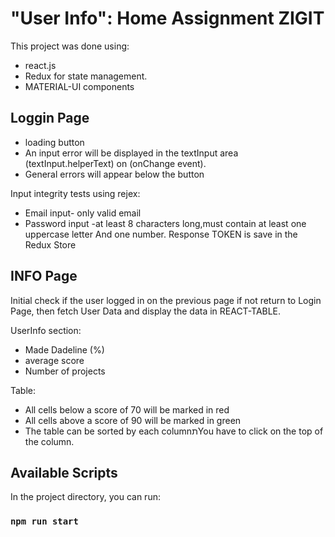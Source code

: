 # "User Info": Home Assignment ZIGIT

This project was done using:
* react.js
* Redux for state management.
* MATERIAL-UI components

## Loggin Page

* loading button
* An input error will be displayed in the textInput area (textInput.helperText) on (onChange event).
* General errors will appear below the button

Input integrity tests using rejex:
* Email input- only valid email
* Password input -at least 8 characters long,must contain at least one uppercase letter And one number.
Response TOKEN is save in the Redux Store

## INFO Page

Initial check if the user logged in on the previous page
if not return to Login Page,
then fetch User Data and display the data in REACT-TABLE.

UserInfo section:
* Made Dadeline (%)
* average score
* Number of projects

Table:
* All cells below a score of 70 will be marked in red
* All cells above a score of 90 will be marked in green
* The table can be sorted by each columnתYou have to click on the top of the column.

## Available Scripts

In the project directory, you can run:

### `npm run start`
